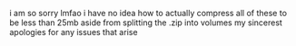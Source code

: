 i am so sorry lmfao i have no idea how to actually compress all of these to be less than 25mb aside from splitting the .zip into volumes my sincerest apologies for any issues that arise
